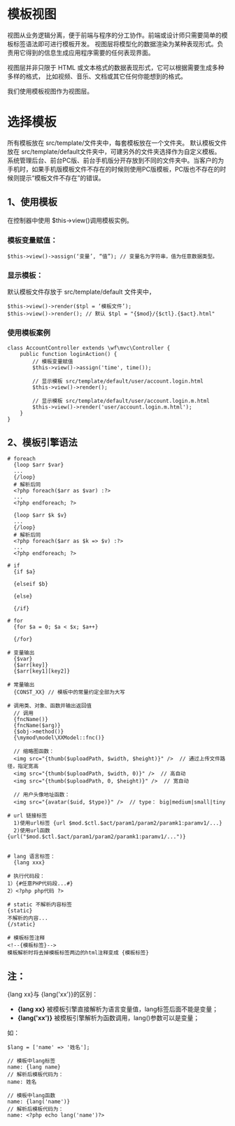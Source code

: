 模板视图
=================
视图从业务逻辑分离，便于前端与程序的分工协作。前端或设计师只需要简单的模板标签语法即可进行模板开发。
视图层将模型化的数据渲染为某种表现形式。负责用它得到的信息生成应用程序需要的任何表现界面。

视图层并非只限于 HTML 或文本格式的数据表现形式，它可以根据需要生成多种多样的格式， 比如视频、音乐、文档或其它任何你能想到的格式。

我们使用模板视图作为视图层。

# 选择模板
所有模板放在 src/template/文件夹中，每套模板放在一个文件夹。
默认模板文件放在 src/template/default文件夹中，可建另外的文件夹选择作为自定义模板。
系统管理后台、前台PC版、前台手机版分开存放到不同的文件夹中。当客户的为手机时，如果手机版模板文件不存在的时候则使用PC版模板，PC版也不存在的时候则提示“模板文件不存在”的错误。


1、使用模板
------------------
在控制器中使用 $this->view()调用模板实例。

### 模板变量赋值：
```
$this->view()->assign(‘变量’, “值”); // 变量名为字符串，值为任意数据类型。
```

### 显示模板：
默认模板文件存放于 src/template/default 文件夹中，
```
$this->view()->render($tpl = ‘模板文件’);  
$this->view()->render(); // 默认 $tpl = "{$mod}/{$ctl}.{$act}.html"
```

### 使用模板案例
```
class AccountController extends \wf\mvc\Controller {
    public function loginAction() {
        // 模板变量赋值
        $this->view()->assign('time', time());

        // 显示模板 src/template/default/user/account.login.html
        $this->view()->render();

        // 显示模板 src/template/default/user/account.login.m.html
        $this->view()->render('user/account.login.m.html');
    }
}
```

2、模板引擎语法
--------------
```
# foreach
  {loop $arr $var}
  ...
  {/loop}
  # 解析后同 
  <?php foreach($arr as $var) :?>
  ...
  <?php endforeach; ?>

  {loop $arr $k $v}
  ...
  {/loop}
  # 解析后同 
  <?php foreach($arr as $k => $v) :?>
  ...
  <?php endforeach; ?>

# if
  {if $a}

  {elseif $b}

  {else}

  {/if}

# for
  {for $a = 0; $a < $x; $a++}

  {/for}

# 变量输出
  {$var}
  {$arr[key]}
  {$arr[key1][key2]}

# 常量输出
  {CONST_XX} // 模板中的常量约定全部为大写

# 调用类、对象、函数并输出返回值
  // 调用
  {fncName()}
  {fncName($arg)}
  {$obj->method()}
  {\mymod\model\XXModel::fnc()}

  // 缩略图函数：
  <img src="{thumb($uploadPath, $width, $height)}" />  // 通过上传文件路径，指定宽高
  <img src="{thumb($uploadPath, $width, 0)}" />  // 高自动
  <img src="{thumb($uploadPath, 0, $height)}" />  // 宽自动

  // 用户头像地址函数：
  <img src="{avatar($uid, $type)}" />  // type： big|medium|small|tiny

# url 链接标签
  1)使用url标签 {url $mod.$ctl.$act/param1/param2/paramk1:paramv1/...}
  2)使用url函数 {url("$mod.$ctl.$act/param1/param2/paramk1:paramv1/...")}


# lang 语言标签：
  {lang xxx}

# 执行代码段：
1）{#任意PHP代码段...#}
2）<?php php代码 ?>

# static 不解析内容标签 
{static}
不解析的内容...
{/static}

# 模板标签注释
<!--{模板标签}--> 
模板解析时将去掉模板标签两边的html注释变成 {模板标签}

```

注：
--------
{lang xx}与 {lang('xx')}的区别：
- **{lang xx}** 被模板引擎直接解析为语言变量值，lang标签后面不能是变量；
- **{lang('xx')}** 被模板引擎解析为函数调用，lang()参数可以是变量；

如：

```
$lang = ['name' => '姓名'];

// 模板中lang标签
name: {lang name} 
// 解析后模板代码为：
name: 姓名

// 模板中lang函数
name: {lang('name')}
// 解析后模板代码为：
name: <?php echo lang('name')?>
```